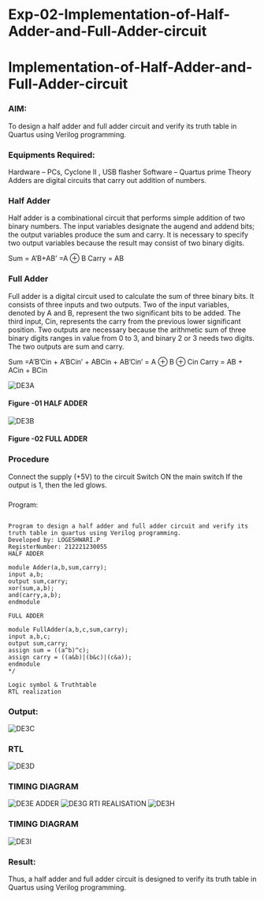 # Exp-02-Implementation-of-Half-Adder-and-Full-Adder-circuit

# Implementation-of-Half-Adder-and-Full-Adder-circuit
### AIM:
To design a half adder and full adder circuit and verify its truth table in Quartus using Verilog programming.

### Equipments Required:
Hardware – PCs, Cyclone II , USB flasher
Software – Quartus prime
Theory
Adders are digital circuits that carry out addition of numbers.

### Half Adder
Half adder is a combinational circuit that performs simple addition of two binary numbers. The input variables designate the augend and addend bits; the output variables produce the sum and carry. It is necessary to specify two output variables because the result may consist of two binary digits.

Sum = A’B+AB’ =A ⊕ B Carry = AB

### Full Adder
Full adder is a digital circuit used to calculate the sum of three binary bits. It consists of three inputs and two outputs. Two of the input variables, denoted by A and B, represent the two significant bits to be added. The third input, Cin, represents the carry from the previous lower significant position. Two outputs are necessary because the arithmetic sum of three binary digits ranges in value from 0 to 3, and binary 2 or 3 needs two digits. The two outputs are sum and carry.

Sum =A’B’Cin + A’BCin’ + ABCin + AB’Cin’ = A ⊕ B ⊕ Cin Carry = AB + ACin + BCin

 ![DE3A](https://user-images.githubusercontent.com/94211349/228434466-0e51721a-700f-4fcd-bb18-d891fd55908c.png)


#### Figure -01 HALF ADDER 
![DE3B](https://user-images.githubusercontent.com/94211349/228434493-0b263730-ff4b-4435-a02e-43f3d11fb39c.png)

#### Figure -02 FULL ADDER 
### Procedure
Connect the supply (+5V) to the circuit
Switch ON the main switch
If the output is 1, then the led glows.
### 
Program:
```

Program to design a half adder and full adder circuit and verify its truth table in quartus using Verilog programming.
Developed by: LOGESHWARI.P
RegisterNumber: 212221230055 
HALF ADDER

module Adder(a,b,sum,carry);
input a,b;
output sum,carry;
xor(sum,a,b);
and(carry,a,b);
endmodule 

FULL ADDER

module FullAdder(a,b,c,sum,carry);
input a,b,c;
output sum,carry;
assign sum = ((a^b)^c);
assign carry = ((a&b)|(b&c)|(c&a));
endmodule  
*/

Logic symbol & Truthtable
RTL realization
```

### Output:
![DE3C](https://user-images.githubusercontent.com/94211349/228434788-814ea11a-8a0a-4c16-ae92-6888e168176f.png)

### RTL
![DE3D](https://user-images.githubusercontent.com/94211349/228434851-16840605-e74f-43ec-9cc8-1bf0a503793c.png)

### TIMING DIAGRAM
![DE3E](https://user-images.githubusercontent.com/94211349/228434950-63727fd1-7e0d-40f7-a7a4-b4d323553ce0.png)
ADDER
![DE3G](https://user-images.githubusercontent.com/94211349/228434973-80947ddb-94f4-4a5c-bd7c-4936d2deb145.png)
RTI REALISATION
![DE3H](https://user-images.githubusercontent.com/94211349/228434984-8682db5c-e74d-4e8e-bc27-65be6f44f272.png)

### TIMING DIAGRAM

![DE3I](https://user-images.githubusercontent.com/94211349/228435013-aa3fd8fc-62cb-45c2-b801-ea827ab3e8bd.png)

### Result:
Thus, a half adder and full adder circuit is designed to verify its truth table in Quartus using Verilog programming.
